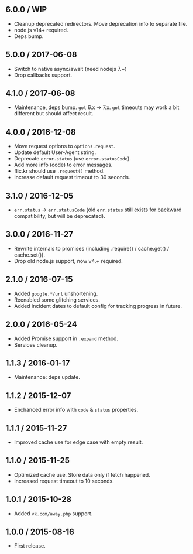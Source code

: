 6.0.0 / WIP
------------------

- Cleanup deprecated redirectors. Move deprecation info to separate file.
- node.js v14+ required.
- Deps bump.


5.0.0 / 2017-06-08
------------------

- Switch to native async/await (need nodejs 7.+)
- Drop callbacks support.


4.1.0 / 2017-06-08
------------------

- Maintenance, deps bump. `got` 6.x -> 7.x. `got` timeouts may work a bit
  different but should affect result.


4.0.0 / 2016-12-08
------------------

- Move request options to `options.request`.
- Update default User-Agent string.
- Deprecate `error.status` (use `error.statusCode`).
- Add more info (code) to error messages.
- flic.kr should use `.request()` method.
- Increase default request timeout to 30 seconds.


3.1.0 / 2016-12-05
------------------

 - `err.status` -> `err.statusCode` (old `err.status` still exists for backward
   compatibility, but will be deprecated).


3.0.0 / 2016-11-27
------------------

- Rewrite internals to promises (including .require() / cache.get() /
  cache.set()).
- Drop old node.js support, now v4.+ required.


2.1.0 / 2016-07-15
------------------

- Added `google.*/url` unshortening.
- Reenabled some glitching services.
- Added incident dates to default config for tracking progress in future.


2.0.0 / 2016-05-24
------------------

- Added Promise support in `.expand` method.
- Services cleanup.


1.1.3 / 2016-01-17
------------------

- Maintenance: deps update.


1.1.2 / 2015-12-07
------------------

- Enchanced error info with `code` & `status` properties.


1.1.1 / 2015-11-27
------------------

- Improved cache use for edge case with empty result.


1.1.0 / 2015-11-25
------------------

- Optimized cache use. Store data only if fetch happened.
- Increased request timeout to 10 seconds.


1.0.1 / 2015-10-28
------------------

- Added `vk.com/away.php` support.


1.0.0 / 2015-08-16
------------------

- First release.
